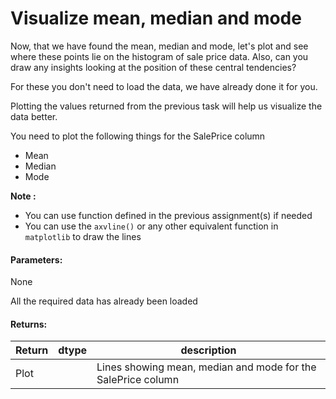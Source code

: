# Visualize mean, median and mode 

Now, that we have found the mean, median and mode, let's plot and see where these points lie on the histogram of sale price data. Also, can you draw any insights looking at the position of these central tendencies?

For these you don't need to load the data, we have already done it for you.

Plotting the values returned from the previous task will help us visualize the data better.

You need to plot the following things for the SalePrice column
* Mean
* Median
* Mode

**Note :** 
* You can use function defined in the previous assignment(s) if needed
* You can use the `axvline()` or any other equivalent function in `matplotlib` to draw the lines

#### Parameters:
None

All the required data has already been loaded 
 
#### Returns:

| Return | dtype | description |
| --- | --- | --- | 
| Plot | | Lines showing mean, median and mode for the SalePrice column|
